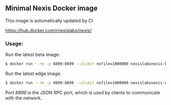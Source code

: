 ## Minimal Nexis Docker image
This image is automatically updated by CI

https://hub.docker.com/rnexislabs/nexis/

### Usage:
Run the latest beta image:
```bash
$ docker run --rm -p 8899:8899 --ulimit nofile=1000000 nexislabsnexis:beta
```

Run the latest edge image:
```bash
$ docker run --rm -p 8899:8899 --ulimit nofile=1000000 nexislabsnexis:edge
```

Port *8899* is the JSON RPC port, which is used by clients to communicate with the network.
